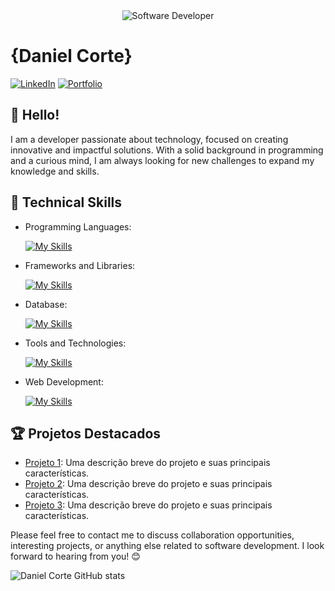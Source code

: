 <div align="center">
  <img src="https://media.istockphoto.com/id/1470350413/vector/software-developer-working-with-computers.jpg?s=612x612&w=0&k=20&c=rMDiFqhfe3PUzikjGeCuSl-x4YlXFCcnM_psO4MlOU0=" alt="Software Developer">
</div>

# {Daniel Corte}

[![LinkedIn](https://img.shields.io/badge/LinkedIn-blue?logo=linkedin)](http://linkedin.com/in/daniel-corte-1200b0224)
[![Portfolio](https://img.shields.io/badge/Portfolio-[Portfolio]-purple?logo=google-chrome)](https://danielcorte.github.io/projeto-portfolio/)

## 👋 Hello!

I am a developer passionate about technology, focused on creating innovative and impactful solutions. With a solid background in programming and a curious mind, I am always looking for new challenges to expand my knowledge and skills.

## 🚀 Technical Skills

- Programming Languages: 

    [![My Skills](https://skillicons.dev/icons?i=java,javascript,python)](https://skillicons.dev)
- Frameworks and Libraries: 

    [![My Skills](https://skillicons.dev/icons?i=spring,react,django)](https://skillicons.dev)
- Database: 

    [![My Skills](https://skillicons.dev/icons?i=mysql,mongo)](https://skillicons.dev)
- Tools and Technologies: 

    [![My Skills](https://skillicons.dev/icons?i=git,github,visualstudio,eclipse)](https://skillicons.dev)
- Web Development:

    [![My Skills](https://skillicons.dev/icons?i=php,html,css)](https://skillicons.dev)

## 🏆 Projetos Destacados

- [Projeto 1](https://github.com/[seu-usuario]/projeto1): Uma descrição breve do projeto e suas principais características.
- [Projeto 2](https://github.com/[seu-usuario]/projeto2): Uma descrição breve do projeto e suas principais características.
- [Projeto 3](https://github.com/[seu-usuario]/projeto3): Uma descrição breve do projeto e suas principais características.


Please feel free to contact me to discuss collaboration opportunities, interesting projects, or anything else related to software development. I look forward to hearing from you! 😊

![Daniel Corte GitHub stats](https://github-readme-stats.vercel.app/api?username=danielcorte&show_icons=true&theme=merko)
